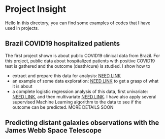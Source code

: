 # Project Insight

Hello
In this directory, you can find some examples of codes that I have used in projects.

## Brazil COVID19 hospitalized patients
The first project shown is about public COVID19 clinical data from Brazil. For this project, public data about hospitalized patients with positive COVID19 test is gathered and the outcome (death/cure) is studied.
I show how to 
- extract and prepare this data for analysis: [NEED LINK](https://www.lemonde.fr/)
- an example of some data exploration: [NEED LINK](https://www.lemonde.fr/) to get a grasp of what it is about
-  a complete logistic regression analysis of this data, first univariate: [NEED LINK](https://www.lemonde.fr/), and then multivariate [NEED LINK](https://www.lemonde.fr/).
I have also apply several supervised Machine Learning algorithm to the data to see if the outcome can be predicted.
MORE DETAILS SOON

## Predicting distant galaxies observations with the James Webb Space Telescope

